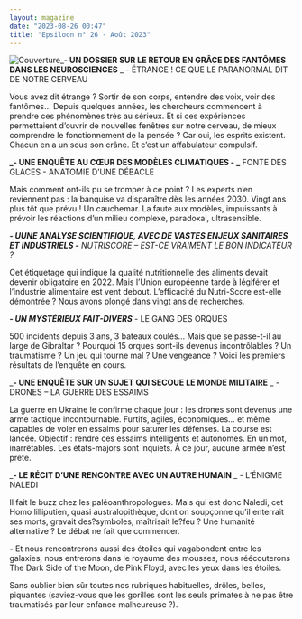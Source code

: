 ```yaml
---
layout: magazine
date: "2023-08-26 00:47"
title: "Epsiloon n° 26 - Août 2023"
---
```

![Couverture](/img/epsiloon-26.jpg)_**- UN DOSSIER SUR LE RETOUR EN GRÂCE DES FANTÔMES DANS LES NEUROSCIENCES** _ - ÉTRANGE ! CE QUE LE PARANORMAL DIT DE NOTRE CERVEAU

Vous avez dit étrange ? Sortir de son corps, entendre des voix, voir des fantômes… Depuis quelques années, les chercheurs commencent à prendre ces phénomènes très au sérieux. Et si ces expériences permettaient d’ouvrir de nouvelles fenêtres sur notre cerveau, de mieux comprendre le fonctionnement de la pensée ? Car oui, les esprits existent. Chacun en a un sous son crâne. Et c’est un affabulateur compulsif.

**_- UNE ENQUÊTE AU CŒUR DES MODÈLES CLIMATIQUES - _** FONTE DES GLACES - ANATOMIE D’UNE DÉBACLE

Mais comment ont-ils pu se tromper à ce point ? Les experts n’en reviennent pas : la banquise va disparaître dès les années 2030. Vingt ans plus tôt que prévu ! Un cauchemar. La faute aux modèles, impuissants à prévoir les réactions d’un milieu complexe, paradoxal, ultrasensible.

**_- UUNE ANALYSE SCIENTIFIQUE, AVEC DE VASTES ENJEUX SANITAIRES ET INDUSTRIELS -_** _NUTRISCORE – EST-CE VRAIMENT LE BON INDICATEUR ?_ 

Cet étiquetage qui indique la qualité nutritionnelle des aliments devait devenir obligatoire en 2022. Mais l’Union européenne tarde à légiférer et l’industrie alimentaire est vent debout. L’efficacité du Nutri-Score est-elle démontrée ? Nous avons plongé dans vingt ans de recherches.

**_- UN MYSTÉRIEUX FAIT-DIVERS_**  - LE GANG DES ORQUES

500 incidents depuis 3 ans, 3 bateaux coulés… Mais que se passe-t-il au large de Gibraltar ? Pourquoi 15 orques sont-ils devenus incontrôlables ? Un traumatisme ? Un jeu qui tourne mal ? Une vengeance ? Voici les premiers résultats de l’enquête en cours.

_**- UNE ENQUÊTE SUR UN SUJET QUI SECOUE LE MONDE MILITAIRE** _  - DRONES – LA GUERRE DES ESSAIMS

La guerre en Ukraine le confirme chaque jour : les drones sont devenus une arme tactique incontournable. Furtifs, agiles, économiques… et même capables de voler en essaims pour saturer les défenses. La course est lancée. Objectif : rendre ces essaims intelligents et autonomes. En un mot, inarrêtables. Les états-majors sont inquiets. À ce jour, aucune armée n’est prête.

_**- LE RÉCIT D’UNE RENCONTRE AVEC UN AUTRE HUMAIN** _  - L’ÉNIGME NALEDI

Il fait le buzz chez les paléoanthropologues. Mais qui est donc Naledi, cet Homo lilliputien, quasi australopithèque, dont on soupçonne qu’il enterrait ses morts, gravait des?symboles, maîtrisait le?feu ? Une humanité alternative ? Le débat ne fait que commencer.

**-** Et nous rencontrerons aussi des étoiles qui vagabondent entre les galaxies, nous entrerons dans le royaume des mousses, nous réécouterons The Dark Side of the Moon, de Pink Floyd, avec les yeux dans les étoiles. 

Sans oublier bien sûr toutes nos rubriques habituelles, drôles, belles, piquantes (saviez-vous que les gorilles sont les seuls primates à ne pas être traumatisés par leur enfance malheureuse ?).
